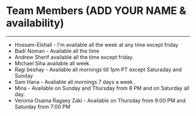 # Team Members (ADD YOUR NAME & availability)
---
- Hossam-Elshall - I'm available all the week at any time except friday
- Badr Noman - Available all the time
- Andrew Sherif available all the time except friday. 
- Michael Siha available all week.
- Ragi beshay - Available all mornings till 1pm PT except Saturaday and Sunday
- Sam Hana - Avaliable all mornings 7 days a week .
- Mina - Available on Sunday and Thursday from 8 PM and on Saturday all day.
- Veronia Osama Ragaey Zaki - Available on Thursday from 9:00 PM and Saturday from 7:00 PM